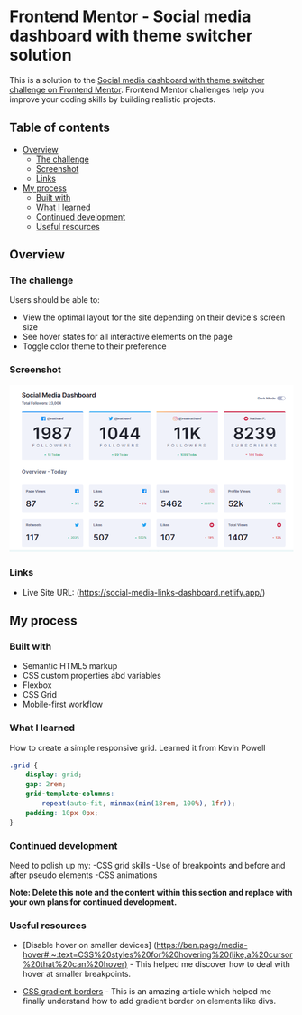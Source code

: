 # Frontend Mentor - Social media dashboard with theme switcher solution

This is a solution to the [Social media dashboard with theme switcher challenge on Frontend Mentor](https://www.frontendmentor.io/challenges/social-media-dashboard-with-theme-switcher-6oY8ozp_H). Frontend Mentor challenges help you improve your coding skills by building realistic projects. 

## Table of contents

- [Overview](#overview)
  - [The challenge](#the-challenge)
  - [Screenshot](#screenshot)
  - [Links](#links)
- [My process](#my-process)
  - [Built with](#built-with)
  - [What I learned](#what-i-learned)
  - [Continued development](#continued-development)
  - [Useful resources](#useful-resources)


## Overview

### The challenge

Users should be able to:

- View the optimal layout for the site depending on their device's screen size
- See hover states for all interactive elements on the page
- Toggle color theme to their preference

### Screenshot

![](./images/solution.PNG)


### Links

- Live Site URL: (https://social-media-links-dashboard.netlify.app/)

## My process

### Built with

- Semantic HTML5 markup
- CSS custom properties abd variables
- Flexbox
- CSS Grid
- Mobile-first workflow

### What I learned

How to create a simple responsive grid. Learned it from Kevin Powell

```css
.grid {
    display: grid;
    gap: 2rem;
    grid-template-columns: 
        repeat(auto-fit, minmax(min(18rem, 100%), 1fr));
    padding: 10px 0px;
}
```

### Continued development

Need to polish up my:
-CSS grid skills
-Use of breakpoints and before and after pseudo elements
-CSS animations

**Note: Delete this note and the content within this section and replace with your own plans for continued development.**

### Useful resources

- [Disable hover on smaller devices] (https://ben.page/media-hover#:~:text=CSS%20styles%20for%20hovering%20(like,a%20cursor%20that%20can%20hover) - This helped me discover how to deal with hover at smaller breakpoints.

- [CSS gradient borders](https://css-tricks.com/gradient-borders-in-css/) - This is an amazing article which helped me finally understand how to add gradient border on elements like divs.

